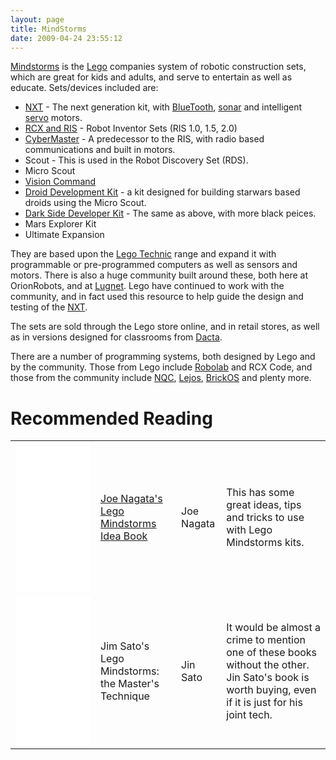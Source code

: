 ```yaml
---
layout: page
title: MindStorms
date: 2009-04-24 23:55:12
---
```

<a class="wiki" href="https://www.lego.com/en-us/mindstorms/?domainredir=mindstorms.lego.com">Mindstorms</a> is the <a class="wiki" href="/wiki/lego.html" title="The best known construction toy">Lego</a> companies system of robotic construction sets, which are great for kids and adults, and serve to entertain as well as educate.
Sets/devices included are:

* <a class="wiki" href="/wiki/nxt.html" title="Legos NeXT generation robotics kit">NXT</a> - The next generation kit, with <a class="wiki" href="/wiki/bluetooth.html" title="Bluetooth">BlueTooth</a>, <a class="wiki" href="/wiki/sonar.html" title="The use of sound as a sense medium">sonar</a> and intelligent <a class="wiki" href="/wiki/servo_motor.html" title="Servo Motor">servo</a> motors.
* <a class="wiki" href="/wiki/rcx.html" title="The Lego RCX">RCX and RIS</a> - Robot Inventor Sets (RIS 1.0, 1.5, 2.0)
* <a class="wiki" href="/wiki/cybermaster.html" title="CyberMaster">CyberMaster</a> - A predecessor to the RIS, with radio based communications and built in motors.
* Scout - This is used in the Robot Discovery Set (RDS).
* Micro Scout
* <a class="wiki" href="/wiki/lego_vision_command.html" title="Lego Vision Command">Vision Command</a>
* <a class="wiki" href="http://peeron.com/inv/sets/9748-1">Droid Development Kit</a> - a kit designed for building starwars based droids using the Micro Scout.
* <a class="wiki" href="http://peeron.com/inv/sets/9754-1">Dark Side Developer Kit</a> - The same as above, with more black peices.
* Mars Explorer Kit
* Ultimate Expansion

They are based upon the <a class="wiki" href="/wiki/lego_technic.html" title="Lego Technic">Lego Technic</a> range and expand it with programmable or pre-programmed computers as well as sensors and motors.
There is also a huge community built around these, both here at OrionRobots, and at <a class="wiki" href="/wiki/lugnet.html" title="Lego Users Group Network">Lugnet</a>. Lego have continued to work with the community, and in fact used this resource to help guide the design and testing of the <a class="wiki" href="/wiki/nxt.html" title="Legos NeXT generation robotics kit">NXT</a>.

The sets are sold through the Lego store online, and in retail stores, as well as in versions designed for classrooms from <a class="wiki" href="/wiki/dacta.html" title="DACTA">Dacta</a>.

There are a number of programming systems, both designed by Lego and by the community. Those from Lego include <a class="wiki" href="/wiki/robolab.html" title="Robolab">Robolab</a> and RCX Code, and those from the community include <a class="wiki" href="/wiki/nqc.html" title="Not Quite C - A Lego PBrick Programming Language">NQC</a>, <a class="wiki" href="/wiki/lejos.html" title="A Java Based Lego RCX OS">Lejos</a>, <a class="wiki" href="/wiki/brickos.html" title="An entire Embedded OS for the RCX">BrickOS</a> and plenty more.

<h1 id="Recommended_Reading">Recommended Reading</h1>

<table class="normal">
<tr> <td><iframe style="width:120px;height:240px;" marginwidth="0" marginheight="0" scrolling="no" frameborder="0" src="//ws-eu.amazon-adsystem.com/widgets/q?ServiceVersion=20070822&OneJS=1&Operation=GetAdHtml&MarketPlace=GB&source=ss&ref=as_ss_li_til&ad_type=product_link&tracking_id=orionrobots-21&marketplace=amazon&region=GB&placement=1886411409&asins=1886411409&linkId=3a071e94072c18740fa055caf4f9b2cc&show_border=true&link_opens_in_new_window=true"></iframe></td> <td> <a href="http://amzn.to/2DNuNrF" rel="external" target="_blank">Joe Nagata's Lego Mindstorms Idea Book</a> </td> <td> Joe Nagata </td> <td> This has some great ideas, tips and tricks to use with Lego Mindstorms kits.</td> </tr>
<tr> <td><iframe style="width:120px;height:240px;" marginwidth="0" marginheight="0" scrolling="no" frameborder="0" src="//ws-eu.amazon-adsystem.com/widgets/q?ServiceVersion=20070822&OneJS=1&Operation=GetAdHtml&MarketPlace=GB&source=ss&ref=as_ss_li_til&ad_type=product_link&tracking_id=orionrobots-21&marketplace=amazon&region=GB&placement=1886411565&asins=1886411565&linkId=c65f6d594e45c0691a0377d95f42f3c6&show_border=true&link_opens_in_new_window=true"></iframe></td> <td>Jim Sato's Lego Mindstorms: the Master's Technique</td> <td> Jin Sato </td> <td> It would be almost a crime to mention one of these books without the other. Jin Sato's book is worth buying, even if it is just for his joint tech.</td>
</tr> </table>
